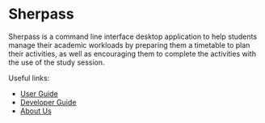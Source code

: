 # Sherpass

Sherpass is a command line interface desktop application to help students manage their academic workloads
by preparing them a timetable to plan their activities, as well as encouraging them to
complete the activities with the use of the study session.

Useful links:
* [User Guide](UserGuide.md)
* [Developer Guide](DeveloperGuide.md)
* [About Us](AboutUs.md)
